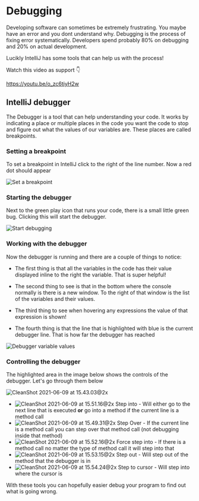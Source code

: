 # Debugging

Developing software can sometimes be extremely frustrating. You maybe have an error and you dont understand why. Debugging is the process of fixing error systematically. Developers spend probably 80% on debugging and 20% on actual development. 

Lucikly IntelliJ has some tools that can help us with the process!



Watch this video as support 👇

https://youtu.be/o_zc6tiyH2w



## IntelliJ debugger

The Debugger is a tool that can help understanding your code. It works by indicating a place or multiple places in the code you want the code to stop and figure out what the values of our variables are. These places are called breakpoints. 



### Setting a breakpoint

To set a breakpoint in IntelliJ click to the right of the line number. Now a red dot should appear



![Set a breakpoint](../../assets/set-breakpoint.png)



### Starting the debugger

Next to the green play icon that runs your code, there is a small little green bug. Clicking this will start the debugger. 

![Start debugging](../../assets/start-debugger.png)



### Working with the debugger

Now the debugger is running and there are a couple of things to notice:

- The first thing is that all the variables in the code has their value displayed inline to the right the variable. That is super helpful!

- The second thing to see is that in the bottom where the console normally is there is a new window. To the right of that window is the list of the variables and their values. 
- The third thing to see when hovering any expressions the value of that expression is shown!
- The fourth thing is that the line that is highlighted with blue is the current debugger line. That is how far the debugger has reached

![Debugger variable values](../../assets/debugger-variable-values.png)





### Controlling the debugger

The highlighted area in the image below shows the controls of the debugger. Let's go through them below

![CleanShot 2021-06-09 at 15.43.03@2x](../../assets/controlling-the-debugger.png)



- <img src="../../assets/step-into.png" alt="CleanShot 2021-06-09 at 15.51.16@2x" /> Step into - Will either go to the next line that is executed **or** go into a method if the current line is a method call
- <img src="../../assets/step-over.png" alt="CleanShot 2021-06-09 at 15.49.31@2x"/> Step Over - If the current line is a method call you can step over that method call (not debugging inside that method)
- <img src="../../assets/force-step-into.png" alt="CleanShot 2021-06-09 at 15.52.16@2x" /> Force step into - If there is a method call no matter the type of method call it will step into that
- <img src="../../assets/step-out.png" alt="CleanShot 2021-06-09 at 15.53.15@2x" /> Step out - Will step out of the method that the debugger is in
- <img src="../../assets/step-to-cursor.png" alt="CleanShot 2021-06-09 at 15.54.24@2x" /> Step to cursor - Will step into where the cursor is



With these tools you can hopefully easier debug your program to find out what is going wrong.